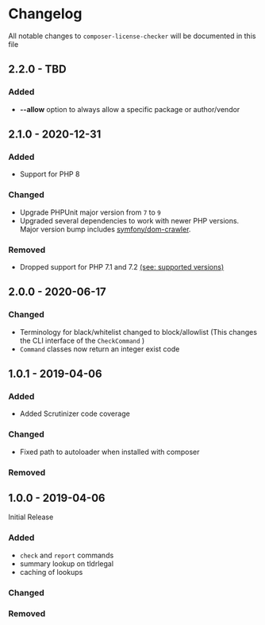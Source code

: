 # Changelog

All notable changes to `composer-license-checker` will be documented in this file

## 2.2.0 - TBD

### Added
- __--allow__ option to always allow a specific package or author/vendor

## 2.1.0 - 2020-12-31

### Added
- Support for PHP 8

### Changed
- Upgrade PHPUnit major version from `7` to `9`
- Upgraded several dependencies to work with newer PHP versions. Major version bump includes [symfony/dom-crawler](https://github.com/symfony/dom-crawler).

### Removed
- Dropped support for PHP 7.1 and 7.2 [(see: supported versions)](https://www.php.net/supported-versions.php)

## 2.0.0 - 2020-06-17

### Changed
- Terminology for black/whitelist changed to block/allowlist (This changes the CLI interface of the `CheckCommand` )
- `Command` classes now return an integer exist code

## 1.0.1 - 2019-04-06

### Added
- Added Scrutinizer code coverage

### Changed
- Fixed path to autoloader when installed with composer

### Removed

## 1.0.0 - 2019-04-06

Initial Release

### Added
- `check` and `report` commands
- summary lookup on tldrlegal
- caching of lookups

### Changed

### Removed
